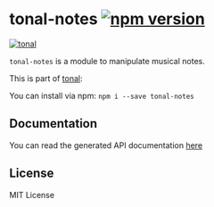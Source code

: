 # tonal-notes [![npm version](https://img.shields.io/npm/v/tonal-notes.svg)](https://www.npmjs.com/package/tonal-notes)

[![tonal](https://img.shields.io/badge/tonal-notes-yellow.svg)](https://www.npmjs.com/browse/keyword/tonal)

`tonal-notes` is a module to manipulate musical notes.

This is part of [tonal](https://www.npmjs.com/package/tonal):

You can install via npm: `npm i --save tonal-notes`

## Documentation

You can read the generated API documentation [here](https://github.com/danigb/tonal/blob/tonal-0.50.x/packages/notes/API.md)

## License

MIT License
